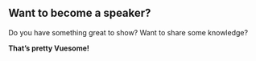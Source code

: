 ## Want to become a speaker?

Do you have something great to show? Want to share some knowledge?

**That’s pretty Vuesome!**
